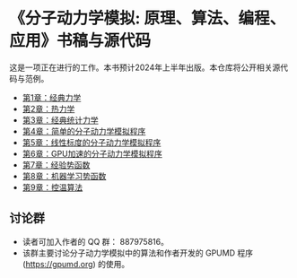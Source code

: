 # 《分子动力学模拟: 原理、算法、编程、应用》书稿与源代码

这是一项正在进行的工作。本书预计2024年上半年出版。本仓库将公开相关源代码与范例。

- [第1章：经典力学](chapter-01-classical_mechanics/readme.md)
- [第2章：热力学](chapter-01-thermodynamics/readme.md)
- [第3章：经典统计力学](chapter-01-classical_statistical_mechanics/readme.md)
- [第4章：简单的分子动力学模拟程序](chapter-04-simple_md/readme.md)
- [第5章：线性标度的分子动力学模拟程序](chapter-05-linear_md/readme.md)
- [第6章：GPU加速的分子动力学模拟程序](chapter-06-gpumd/readme.md)
- [第7章：经验势函数](chapter-07-empirical_potentials/readme.md)
- [第8章：机器学习势函数](chapter-08-machine_learned_potentials/readme.md)
- [第9章：控温算法](chapter-09-thermostat/readme.md)

## 讨论群
* 读者可加入作者的 QQ 群： 887975816。
* 该群主要讨论分子动力学模拟中的算法和作者开发的 GPUMD 程序 (https://gpumd.org) 的使用。

